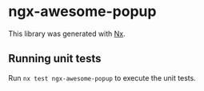 # ngx-awesome-popup

This library was generated with [Nx](https://nx.dev).

## Running unit tests

Run `nx test ngx-awesome-popup` to execute the unit tests.
